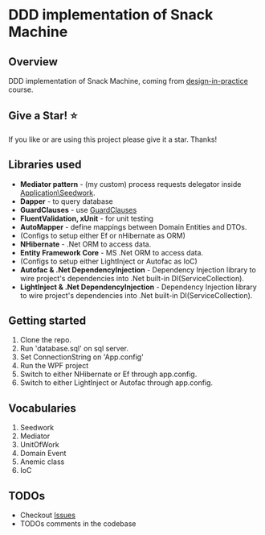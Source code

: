 

# DDD implementation of Snack Machine

## Overview

DDD implementation of Snack Machine, coming from [design-in-practice](https://app.pluralsight.com/library/courses/domain-driven-design-in-practice/) course.

## Give a Star! :star:
If you like or are using this project please give it a star. Thanks!

## Libraries used

* **Mediator pattern** - (my custom) process requests delegator inside [Application\Seedwork](https://github.com/bahmani00/SnackMachine/tree/master/SnackMachineApp.Application/Seedwork).
* **Dapper** - to query database
* **GuardClauses** - use [GuardClauses](https://github.com/ardalis/GuardClauses)
* **FluentValidation, xUnit** - for unit testing
* **AutoMapper** - define mappings between Domain Entities and DTOs.
* (Configs to setup either Ef or nHibernate as ORM)
* **NHibernate** - .Net ORM to access data.
* **Entity Framework Core** - MS .Net ORM to access data.
* (Configs to setup either LightInject or Autofac as IoC)
* **Autofac & .Net DependencyInjection** - Dependency Injection library to wire project's dependencies into .Net built-in DI(ServiceCollection).
* **LightInject & .Net DependencyInjection** - Dependency Injection library to wire project's dependencies into .Net built-in DI(ServiceCollection).

## Getting started

1. Clone the repo.
2. Run 'database.sql' on sql server.
3. Set ConnectionString on 'App.config'
3. Run the WPF project
4. Switch to either NHibernate or Ef through app.config.
5. Switch to either LightInject or Autofac through app.config.

## Vocabularies

1. Seedwork
2. Mediator
3. UnitOfWork
4. Domain Event
5. Anemic class
6. IoC

## TODOs

* Checkout [Issues](https://github.com/bahmani00/SnackMachine/issues)
* TODOs comments in the codebase
